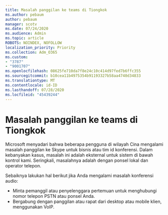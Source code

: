 ```yaml
---
title: Masalah panggilan ke teams di Tiongkok
ms.author: pebaum
author: pebaum
manager: scotv
ms.date: 07/24/2020
ms.audience: Admin
ms.topic: article
ROBOTS: NOINDEX, NOFOLLOW
localization_priority: Priority
ms.collection: Adm_O365
ms.custom:
- "3787"
- "9001707"
ms.openlocfilehash: 08625fe710da7f8e24c10c414d97fed7b6ffc355
ms.sourcegitcommit: b10cea11b4975354b91193327b58aa4740d34833
ms.translationtype: MT
ms.contentlocale: id-ID
ms.lasthandoff: 07/28/2020
ms.locfileid: "45439244"
---
```

# <a name="issues-dialing-into-teams-in-china"></a>Masalah panggilan ke teams di Tiongkok

Microsoft menyadari bahwa beberapa pengguna di wilayah Cina mengalami masalah panggilan ke Skype untuk bisnis atau tim id konferensi. Dalam kebanyakan kasus, masalah ini adalah eksternal untuk sistem di bawah kontrol kami. Seringkali, masalahnya adalah dengan ponsel lokal dan operator telepon.

Sebaiknya lakukan hal berikut jika Anda mengalami masalah konferensi audio:

-   Minta pemanggil atau penyelenggara pertemuan untuk menghubungi nomor telepon PSTN atau ponsel Anda.
-   Bergabung dengan panggilan atau rapat dari desktop atau mobile klien, menggunakan VoIP.